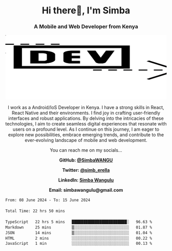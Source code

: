 
<h1 align="center"> Hi there👋, I'm Simba</h1>
<h3 align="center">A Mobile and Web Developer from Kenya</h3>

<img src="/arrow-svgrepo-com.svg" margin="auto" width="100%" height="200px">


<p align="center">I work as a Android/IoS Developer in Kenya. I have a strong skills in React, React Native and their environments. I find joy in crafting user-friendly interfaces and robust applications. By delving into the intricacies of these technologies, I aim to create seamless digital experiences that resonate with users on a profound level. As I continue on this journey, I am eager to explore new possibilities, embrace emerging trends, and contribute to the ever-evolving landscape of mobile and web development.</p>

<p align="center">You can reach me on my socials... </p>

<div align="center">

__<p>  GitHub: [@SimbaWANGU](https://github.com/SimbaWANGU)__  </p>
__<p> Twitter: [@simb_erella](https://twitter.com/simb_erella)__ </p>
__<p> LinkedIn: [Simba Wangulu](https://www.linkedin.com/in/simba-wangulu/)__ </p>
__<p> Email: simbawangulu@gmail.com__ </p>

</div>

<!--START_SECTION:waka-->

```txt
From: 08 June 2024 - To: 15 June 2024

Total Time: 22 hrs 50 mins

TypeScript   22 hrs 5 mins   ████████████████████████░   96.63 %
Markdown     25 mins         ▒░░░░░░░░░░░░░░░░░░░░░░░░   01.87 %
JSON         14 mins         ▒░░░░░░░░░░░░░░░░░░░░░░░░   01.04 %
HTML         2 mins          ░░░░░░░░░░░░░░░░░░░░░░░░░   00.22 %
JavaScript   1 min           ░░░░░░░░░░░░░░░░░░░░░░░░░   00.13 %
```

<!--END_SECTION:waka-->
